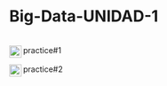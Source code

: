 # Big-Data-UNIDAD-1
<br>
<a>
  practice#1
  <a href="https://github.com/pakito97/Big-Data-UNIDAD-1/blob/main/practice%231.md">
  <img align="left" alt=" Github" width="22px" src="https://cdn.jsdelivr.net/npm/simple-icons@v3/icons/github.svg" />
</a>
</br>
<br>
<a>
  practice#2
  <a href="https://github.com/pakito97/Big-Data-UNIDAD-1/blob/main/practice%232.md">
  <img align="left" alt=" Github" width="22px" src="https://cdn.jsdelivr.net/npm/simple-icons@v3/icons/github.svg" />
</a>
  </br>

